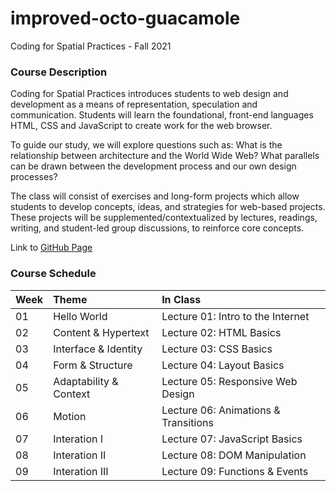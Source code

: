 # improved-octo-guacamole
Coding for Spatial Practices - Fall 2021

### Course Description

Coding for Spatial Practices introduces students to web design and development as a means of representation, speculation and communication. Students will learn the foundational, front-end languages HTML, CSS and JavaScript to create work for the web browser.

To guide our study, we will explore questions such as: What is the relationship between architecture and the World Wide Web? What parallels can be drawn between the development process and our own design processes?

The class will consist of exercises and long-form projects which allow students to develop concepts, ideas, and strategies for web-based projects. These projects will be supplemented/contextualized by lectures, readings, writing, and student-led group discussions, to reinforce core concepts.

Link to [GitHub Page](https://celestelayne.github.io/improved-octo-guacamole/)

### Course Schedule

| Week        | Theme                 | In Class                            |
| :---        |    :-----------       | :-----------                        |
| 01          | Hello World           | Lecture 01: Intro to the Internet   |
| 02          | Content & Hypertext   | Lecture 02: HTML Basics             |
| 03          | Interface & Identity  | Lecture 03: CSS Basics              |
| 04          | Form & Structure      | Lecture 04: Layout Basics           |
| 05          | Adaptability & Context| Lecture 05: Responsive Web Design   |
| 06          | Motion                | Lecture 06: Animations & Transitions|
| 07          | Interation I          | Lecture 07: JavaScript Basics       |
| 08          | Interation II         | Lecture 08: DOM Manipulation        |
| 09          | Interation III        | Lecture 09: Functions & Events      |